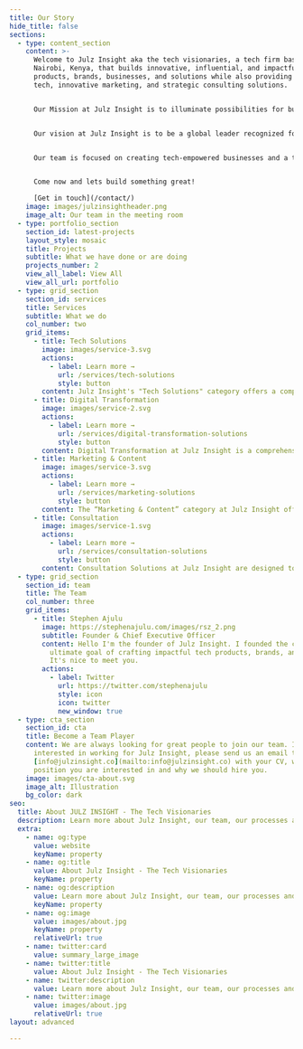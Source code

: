 ```yaml
---
title: Our Story
hide_title: false
sections:
  - type: content_section
    content: >-
      Welcome to Julz Insight aka the tech visionaries, a tech firm based in
      Nairobi, Kenya, that builds innovative, influential, and impactful
      products, brands, businesses, and solutions while also providing cutting-edge
      tech, innovative marketing, and strategic consulting solutions. 


      Our Mission at Julz Insight is to illuminate possibilities for businesses, brands, and individuals by leveraging cutting-edge technology, innovative marketing strategies, and expert consulting services. We are dedicated to empowering our clients to unlock their fullest potential and thrive in the rapidly evolving landscape of tech and marketing, never having to worry about the best tech stack, the newest marketing platform, or whether you should go cloud or go home (on-premise).


      Our vision at Julz Insight is to be a global leader recognized for our innovative spirit, unwavering commitment to our craft, and the transformative impact we bring to the world. We aspire to shape the future with our innovations and our solutions in a world where possibilities are limitless.


      Our team is focused on creating tech-empowered businesses and a tech-empowered future. We work closely with our clients to understand their needs, wants, and challenges, and we use our expertise in technology and marketing to help you thrive. We cover and understand all facets of technology, such as cloud computing, IoT, AI, design, automation, data, blockchain, cybersecurity, and more.


      Come now and lets build something great!

      [Get in touch](/contact/)
    image: images/julzinsightheader.png
    image_alt: Our team in the meeting room
  - type: portfolio_section
    section_id: latest-projects
    layout_style: mosaic
    title: Projects
    subtitle: What we have done or are doing
    projects_number: 2
    view_all_label: View All
    view_all_url: portfolio
  - type: grid_section
    section_id: services
    title: Services
    subtitle: What we do
    col_number: two
    grid_items:
      - title: Tech Solutions
        image: images/service-3.svg
        actions:
          - label: Learn more →
            url: /services/tech-solutions
            style: button
        content: Julz Insight's "Tech Solutions" category offers a comprehensive suite of services. Our Web Design services leverage tools like Figma, Webflow, Framer, Shopify, Hugo, Ghost, and WordPress to create engaging websites. Our Visual/Brand Identity Design services help businesses establish a strong brand presence with unique logos, color schemes, brand guidelines, imagery, packaging, and typography. As an ICT Equipment Vendor, we provide essential hardware like servers, laptops, desktops, accessories, and smartphones. Our Managed Solutions Provision service removes the hassle of managing your IT infrastructure and software, allowing you to focus on your core business.
      - title: Digital Transformation
        image: images/service-2.svg
        actions:
          - label: Learn more →
            url: /services/digital-transformation-solutions
            style: button
        content: Digital Transformation at Julz Insight is a comprehensive service that revolutionizes your business operations. We offer Managed Cloud services with Google Cloud, AWS, and Microsoft Azure. Our solutions include Storage, File Sharing, and File Manager through Nextcloud. We streamline your workflow with Project Management tools like Monday.com and Asana. Our CRM solutions include Hubspot, Zoho, Salesforce, and Odoo. We enhance team collaboration using Slack, Google Workspace, Microsoft 365, and Zoho. We offer ERP solutions with Microsoft Dynamics NAV 2016, SAP, and Odoo. Our customer support includes Zendesk, Intercom, Jira, Tiledesk, Tidio, Many Chat, and Freshdesk. We manage your media with Cloudinary, ensure fast content delivery with Cloudflare, and automate your marketing with Mailchimp, Hunter.io, Zapier, Campaigner, and Hubspot.
      - title: Marketing & Content
        image: images/service-3.svg
        actions:
          - label: Learn more →
            url: /services/marketing-solutions
            style: button     
        content: The “Marketing & Content” category at Julz Insight offers comprehensive solutions to enhance your business’s market presence. It includes content creation and marketing strategies to engage your target audience effectively. Additionally, we provide IT Infrastructure Consulting for robust system design, Cloud Consulting for leveraging cloud technologies, Digital Transformation Consulting for integrating digital technologies into your business, and Creative & Content Strategy for developing effective content distribution strategies. Each service is designed to work cohesively, providing a comprehensive solution for your business’s marketing and content needs.      
      - title: Consultation
        image: images/service-1.svg
        actions:
          - label: Learn more →
            url: /services/consultation-solutions
            style: button
        content: Consultation Solutions at Julz Insight are designed to guide your business towards success. We offer IT Infrastructure Consulting to optimize your technology environment. Our Cloud Consulting services help you leverage the power of cutting-edge cloud technologies. With our Digital Transformation Consulting, we assist you in embracing digital changes to improve and automate business processes. Our Creative & Content Strategy consulting helps you create compelling content that resonates with your audience. We provide expert advice and innovative solutions to meet your unique business needs and drive growth. We focus on putting you on the digital world map.
  - type: grid_section
    section_id: team
    title: The Team
    col_number: three
    grid_items:
      - title: Stephen Ajulu
        image: https://stephenajulu.com/images/rsz_2.png
        subtitle: Founder & Chief Executive Officer
        content: Hello I'm the founder of Julz Insight. I founded the company with the
          ultimate goal of crafting impactful tech products, brands, and solutions.
          It's nice to meet you.
        actions:
          - label: Twitter
            url: https://twitter.com/stephenajulu
            style: icon
            icon: twitter
            new_window: true
  - type: cta_section
    section_id: cta
    title: Become a Team Player
    content: We are always looking for great people to join our team. If you are
      interested in working for Julz Insight, please send us an email to
      [info@julzinsight.co](mailto:info@julzinsight.co) with your CV, which
      position you are interested in and why we should hire you.
    image: images/cta-about.svg
    image_alt: Illustration
    bg_color: dark
seo:
  title: About JULZ INSIGHT - The Tech Visionaries
  description: Learn more about Julz Insight, our team, our processes and more
  extra:
    - name: og:type
      value: website
      keyName: property
    - name: og:title
      value: About Julz Insight - The Tech Visionaries
      keyName: property
    - name: og:description
      value: Learn more about Julz Insight, our team, our processes and more
      keyName: property
    - name: og:image
      value: images/about.jpg
      keyName: property
      relativeUrl: true
    - name: twitter:card
      value: summary_large_image
    - name: twitter:title
      value: About Julz Insight - The Tech Visionaries
    - name: twitter:description
      value: Learn more about Julz Insight, our team, our processes and more
    - name: twitter:image
      value: images/about.jpg
      relativeUrl: true
layout: advanced

---
```

